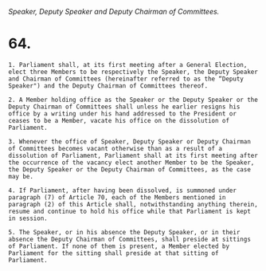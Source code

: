 *Speaker, Deputy Speaker and Deputy Chairman of Committees.*

# 64.

    1. Parliament shall, at its first meeting after a General Election, elect three Members to be respectively the Speaker, the Deputy Speaker and Chairman of Committees (hereinafter referred to as the “Deputy Speaker") and the Deputy Chairman of Committees thereof.

    2. A Member holding office as the Speaker or the Deputy Speaker or the Deputy Chairman of Committees shall unless he earlier resigns his office by a writing under his hand addressed to the President or ceases to be a Member, vacate his office on the dissolution of Parliament.

    3. Whenever the office of Speaker, Deputy Speaker or Deputy Chairman of Committees becomes vacant otherwise than as a result of a dissolution of Parliament, Parliament shall at its first meeting after the occurrence of the vacancy elect another Member to be the Speaker, the Deputy Speaker or the Deputy Chairman of Committees, as the case may be.

    4. If Parliament, after having been dissolved, is summoned under paragraph (7) of Article 70, each of the Members mentioned in paragraph (2) of this Article shall, notwithstanding anything therein, resume and continue to hold his office while that Parliament is kept in session.

    5. The Speaker, or in his absence the Deputy Speaker, or in their absence the Deputy Chairman of Committees, shall preside at sittings of Parliament. If none of them is present, a Member elected by Parliament for the sitting shall preside at that sitting of Parliament.